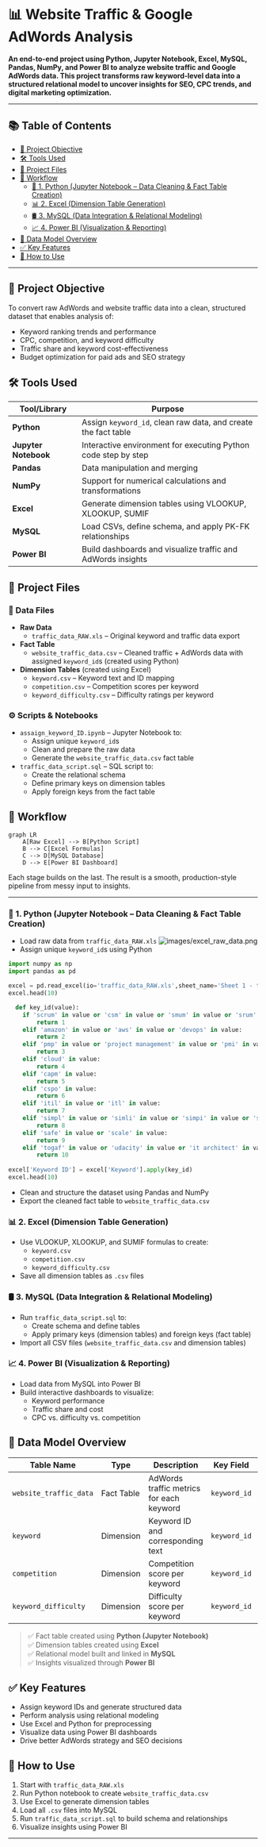 # 📊 Website Traffic & Google AdWords Analysis

**An end-to-end project using Python, Jupyter Notebook, Excel, MySQL, Pandas, NumPy, and Power BI to analyze website traffic and Google AdWords data. This project transforms raw keyword-level data into a structured relational model to uncover insights for SEO, CPC trends, and digital marketing optimization.**

---

## 📚 Table of Contents

- [🎯 Project Objective](#-project-objective)
- [🛠️ Tools Used](#️-tools-used)
- [📁 Project Files](#-project-files)
- [🔄 Workflow](#-workflow)
  - [🐍 1. Python (Jupyter Notebook – Data Cleaning & Fact Table Creation)](#-1-python-jupyter-notebook--data-cleaning--fact-table-creation)
  - [📊 2. Excel (Dimension Table Generation)](#-2-excel-dimension-table-generation)
  - [🛢️ 3. MySQL (Data Integration & Relational Modeling)](#-3-mysql-data-integration--relational-modeling)
  - [📈 4. Power BI (Visualization & Reporting)](#-4-power-bi-visualization--reporting)
- [🧩 Data Model Overview](#-data-model-overview)
- [✅ Key Features](#-key-features)
- [🚀 How to Use](#-how-to-use)

---

## 🎯 Project Objective

To convert raw AdWords and website traffic data into a clean, structured dataset that enables analysis of:
- Keyword ranking trends and performance
- CPC, competition, and keyword difficulty
- Traffic share and keyword cost-effectiveness
- Budget optimization for paid ads and SEO strategy

## 🛠️ Tools Used

| Tool/Library        | Purpose                                                                 |
|---------------------|-------------------------------------------------------------------------|
| **Python**           | Assign `keyword_id`, clean raw data, and create the fact table         |
| **Jupyter Notebook** | Interactive environment for executing Python code step by step         |
| **Pandas**           | Data manipulation and merging                                          |
| **NumPy**            | Support for numerical calculations and transformations                 |
| **Excel**            | Generate dimension tables using VLOOKUP, XLOOKUP, SUMIF                |
| **MySQL**            | Load CSVs, define schema, and apply PK-FK relationships                |
| **Power BI**         | Build dashboards and visualize traffic and AdWords insights            |

## 📁 Project Files

### 📄 Data Files
- **Raw Data**
  - `traffic_data_RAW.xls` – Original keyword and traffic data export  
- **Fact Table**
  - `website_traffic_data.csv` – Cleaned traffic + AdWords data with assigned `keyword_id`s (created using Python)  
- **Dimension Tables** (created using Excel)
  - `keyword.csv` – Keyword text and ID mapping  
  - `competition.csv` – Competition scores per keyword  
  - `keyword_difficulty.csv` – Difficulty ratings per keyword  

### ⚙️ Scripts & Notebooks
- `assaign_keyword_ID.ipynb` – Jupyter Notebook to:
  - Assign unique `keyword_id`s  
  - Clean and prepare the raw data  
  - Generate the `website_traffic_data.csv` fact table  
- `traffic_data_script.sql` – SQL script to:
  - Create the relational schema  
  - Define primary keys on dimension tables  
  - Apply foreign keys from the fact table

## 🔄 Workflow

```mermaid
graph LR
    A[Raw Excel] --> B[Python Script]
    B --> C[Excel Formulas]
    C --> D[MySQL Database]
    D --> E[Power BI Dashboard]
```

Each stage builds on the last. The result is a smooth, production-style pipeline from messy input to insights.

---

### 🐍 1. Python (Jupyter Notebook – Data Cleaning & Fact Table Creation)
- Load raw data from `traffic_data_RAW.xls`
![images/excel_raw_data.png](https://github.com/hemant1491/website_traffic_ADword_analysis/blob/82e96b44ce0b7bc3c07e7f48e1eadac3369f6695/images/excel_raw_data.png)
- Assign unique `keyword_id`s using Python

```python
import numpy as np
import pandas as pd

excel = pd.read_excel(io='traffic_data_RAW.xls',sheet_name='Sheet 1 - traffic_data-adwords.',header=1)
excel.head(10)
  ```
```python
  def key_id(value):
    if 'scrum' in value or 'csm' in value or 'smum' in value or 'srum' in value:
        return 1
    elif 'amazon' in value or 'aws' in value or 'devops' in value:
        return 2
    elif 'pmp' in value or 'project management' in value or 'pmi' in value or 'proyectos' in value or 'it project' in value:
        return 3
    elif 'cloud' in value:
        return 4
    elif 'capm' in value:
        return 5
    elif 'cspo' in value:
        return 6
    elif 'itil' in value or 'itl' in value:
        return 7
    elif 'simpl' in value or 'simli' in value or 'simpi' in value or 'smpli' in value or 'simi' in value or 'sipli' in value:
        return 8
    elif 'safe' in value or 'scale' in value:
        return 9
    elif 'togaf' in value or 'udacity' in value or 'it architect' in value:
        return 10
    
excel['Keyword ID'] = excel['Keyword'].apply(key_id)
excel.head(10)
  ```
- Clean and structure the dataset using Pandas and NumPy
- Export the cleaned fact table to `website_traffic_data.csv`

### 📊 2. Excel (Dimension Table Generation)
- Use VLOOKUP, XLOOKUP, and SUMIF formulas to create:
  - `keyword.csv`  
  - `competition.csv`  
  - `keyword_difficulty.csv`
- Save all dimension tables as `.csv` files

### 🛢️ 3. MySQL (Data Integration & Relational Modeling)
- Run `traffic_data_script.sql` to:
  - Create schema and define tables
  - Apply primary keys (dimension tables) and foreign keys (fact table)
- Import all CSV files (`website_traffic_data.csv` and dimension tables)

### 📈 4. Power BI (Visualization & Reporting)
- Load data from MySQL into Power BI
- Build interactive dashboards to visualize:
  - Keyword performance
  - Traffic share and cost
  - CPC vs. difficulty vs. competition

## 🧩 Data Model Overview

| Table Name              | Type         | Description                                | Key Field     | Related To             |
|-------------------------|--------------|--------------------------------------------|---------------|-------------------------|
| `website_traffic_data`  | Fact Table   | AdWords traffic metrics for each keyword    | `keyword_id`  | All dimension tables    |
| `keyword`               | Dimension    | Keyword ID and corresponding text           | `keyword_id`  | `website_traffic_data` |
| `competition`           | Dimension    | Competition score per keyword               | `keyword_id`  | `website_traffic_data` |
| `keyword_difficulty`    | Dimension    | Difficulty score per keyword                | `keyword_id`  | `website_traffic_data` |

> ✅ Fact table created using **Python (Jupyter Notebook)**  
> ✅ Dimension tables created using **Excel**  
> ✅ Relational model built and linked in **MySQL**  
> ✅ Insights visualized through **Power BI**

## ✅ Key Features
- Assign keyword IDs and generate structured data  
- Perform analysis using relational modeling  
- Use Excel and Python for preprocessing  
- Visualize data using Power BI dashboards  
- Drive better AdWords strategy and SEO decisions

## 🚀 How to Use
1. Start with `traffic_data_RAW.xls`  
2. Run Python notebook to create `website_traffic_data.csv`  
3. Use Excel to generate dimension tables  
4. Load all `.csv` files into MySQL  
5. Run `traffic_data_script.sql` to build schema and relationships  
6. Visualize insights using Power BI  

---
